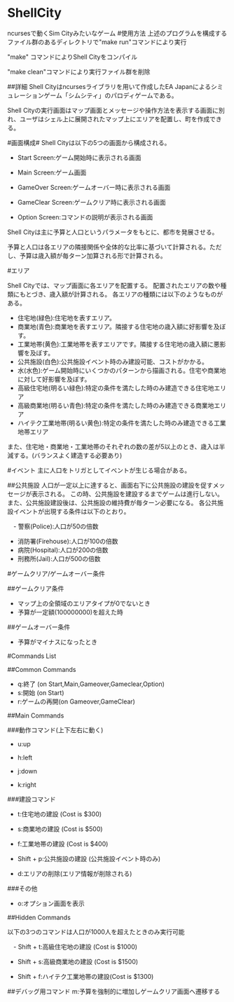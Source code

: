 # ShellCity
ncursesで動くSim Cityみたいなゲーム
#使用方法
上述のプログラムを構成するファイル群のあるディレクトリで"make run"コマンドにより実行

"make" コマンドによりShell Cityをコンパイル

"make clean"コマンドにより実行ファイル群を削除

##詳細
Shell Cityはncursesライブラリを用いて作成したEA Japanによるシミュレーションゲーム「シムシティ」のパロディゲームである。

Shell Cityの実行画面はマップ画面とメッセージや操作方法を表示する画面に別れ、ユーザはシェル上に展開されたマップ上にエリアを配置し、町を作成できる。

#画面構成#
Shell Cityは以下の5つの画面から構成される。

- Start Screen:ゲーム開始時に表示される画面

- Main Screen:ゲーム画面

- GameOver Screen:ゲームオーバー時に表示される画面

- GameClear Screen:ゲームクリア時に表示される画面

- Option Screen:コマンドの説明が表示される画面

Shell Cityは主に予算と人口というパラメータをもとに、都市を発展させる。

予算と人口は各エリアの隣接関係や全体的な比率に基づいて計算される。ただし、予算は歳入額が毎ターン加算される形で計算される。


#エリア


Shell Cityでは、マップ画面に各エリアを配置する。
配置されたエリアの数や種類にもとづき、歳入額が計算される。
各エリアの種類には以下のようなものがある。

- 住宅地(緑色):住宅地を表すエリア。
- 商業地(青色):商業地を表すエリア。隣接する住宅地の歳入額に好影響を及ぼす。
- 工業地帯(黄色):工業地帯を表すエリアです。隣接する住宅地の歳入額に悪影響を及ぼす。
- 公共施設(白色):公共施設イベント時のみ建設可能、コストがかかる。
- 水(水色):ゲーム開始時にいくつかのパターンから描画される。住宅や商業地に対して好影響を及ぼす。
- 高級住宅地(明るい緑色):特定の条件を満たした時のみ建造できる住宅地エリア
- 高級商業地(明るい青色):特定の条件を満たした時のみ建造できる商業地エリア
- ハイテク工業地帯(明るい黄色):特定の条件を満たした時のみ建造できる工業地帯エリア

また、住宅地・商業地・工業地帯のそれぞれの数の差が5以上のとき、歳入は半減する。(バランスよく建造する必要あり)


#イベント
主に人口をトリガとしてイベントが生じる場合がある。

##公共施設
人口が一定以上に達すると、画面右下に公共施設の建設を促すメッセージが表示される。
この時、公共施設を建設するまでゲームは進行しない。また、公共施設建設後は、公共施設の維持費が毎ターン必要になる。
各公共施設イベントが出現する条件は以下のとおり。

　- 警察(Police):人口が50の倍数
  - 消防署(Firehouse):人口が100の倍数
  - 病院(Hospital):人口が200の倍数
  - 刑務所(Jail):人口が500の倍数


#ゲームクリア/ゲームオーバー条件


##ゲームクリア条件
- マップ上の全領域のエリアタイプが0でないとき
- 予算が一定額(100000000)を超えた時

##ゲームオーバー条件
- 予算がマイナスになったとき

#Commands List

##Common Commands

- q:終了 (on Start,Main,Gameover,Gameclear,Option)
- s:開始 (on Start)
- r:ゲームの再開(on Gameover,GameClear)



##Main Commands


###動作コマンド(上下左右に動く)
- u:up

- h:left

- j:down

- k:right

###建設コマンド

- t:住宅地の建設 (Cost is $300)

- s:商業地の建設 (Cost is $500)

- f:工業地帯の建設 (Cost is $400)

- Shift + p:公共施設の建設 (公共施設イベント時のみ)

- d:エリアの削除(エリア情報が削除される)


###その他

- o:オプション画面を表示




##Hidden Commands



以下の3つのコマンドは人口が1000人を超えたときのみ実行可能

　- Shift + t:高級住宅地の建設 (Cost is $1000)
  - Shift + s:高級商業地の建設 (Cost is $1500)

  - Shift + f:ハイテク工業地帯の建設(Cost is $1300)

##デバッグ用コマンド
m:予算を強制的に増加しゲームクリア画面へ遷移する
